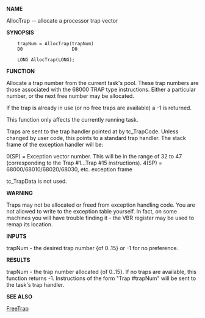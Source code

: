 
**NAME**

AllocTrap -- allocate a processor trap vector

**SYNOPSIS**

```
    trapNum = AllocTrap(trapNum)
    D0                  D0

    LONG AllocTrap(LONG);

```
**FUNCTION**

Allocate a trap number from the current task's pool.  These trap
numbers are those associated with the 68000 TRAP type instructions.
Either a particular number, or the next free number may be
allocated.

If the trap is already in use (or no free traps are available) a -1
is returned.

This function only affects the currently running task.

Traps are sent to the trap handler pointed at by tc_TrapCode.
Unless changed by user code, this points to a standard trap
handler.  The stack frame of the exception handler will be:

0(SP) = Exception vector number.  This will be in the
range of 32 to 47 (corresponding to the
Trap #1...Trap #15 instructions).
4(SP) = 68000/68010/68020/68030, etc. exception frame

tc_TrapData is not used.


**WARNING**

Traps may not be allocated or freed from exception handling code.
You are not allowed to write to the exception table yourself.  In
fact, on some machines you will have trouble finding it - the VBR
register may be used to remap its location.

**INPUTS**

trapNum - the desired trap number {of 0..15} or -1
for no preference.

**RESULTS**

trapNum - the trap number allocated {of 0..15}.  If no traps are
available, this function returns -1.  Instructions of the
form &#034;Trap #trapNum&#034; will be sent to the task's trap
handler.

**SEE ALSO**

[FreeTrap](FreeTrap)
